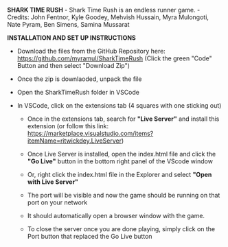 **SHARK TIME RUSH**
    - Shark Time Rush is an endless runner game.
    - Credits: John Fentnor, Kyle Goodey, Mehvish Hussain, Myra Mulongoti, Nate Pyram, Ben Simens, Samina Mussarat


**INSTALLATION AND SET UP INSTRUCTIONS**
- Download the files from the GitHub Repository here: https://github.com/myramul/SharkTimeRush
        (Click the green "Code" Button and then select "Download Zip")

- Once the zip is downlaoded, unpack the file

- Open the SharkTimeRush folder in VSCode

- In VSCode, click on the extensions tab (4 squares with one sticking out)
    - Once in the extensions tab, search for **"Live Server"** and install this extension 
    (or follow this link: https://marketplace.visualstudio.com/items?itemName=ritwickdey.LiveServer)

    - Once Live Server is installed, open the index.html file and click the **"Go Live"** button in the bottom right panel of the VScode window

    - Or, right click the index.html file in the Explorer and select **"Open with Live Server"**

    - The port will be visible and now the game should be running on that port on your network

    - It should automatically open a browser window with the game.

    - To close the server once you are done playing, simply click on the Port button that replaced the Go Live button


